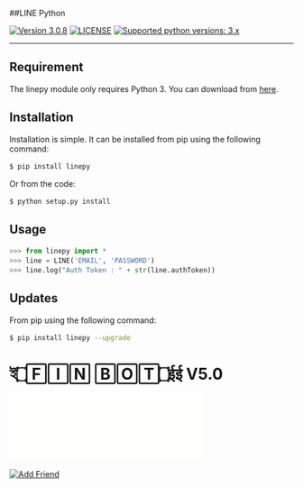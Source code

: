 ##LINE Python

 [![Version 3.0.8](https://img.shields.io/badge/beta-3.0.8-brightgreen.svg "Version 3.0.8")](https://pypi.python.org/pypi/linepy) [![LICENSE](https://img.shields.io/badge/license-BSD%203%20Clause-blue.svg "LICENSE")](https://github.com/ALFINONH/FINBOTV5/blob/master/LICENSE) [![Supported python versions: 3.x](https://img.shields.io/badge/python-3.x-green.svg "Supported python versions: 3.x")](https://www.python.org/downloads/)

----

## Requirement

The linepy module only requires Python 3. You can download from [here](https://www.python.org/downloads/). 

## Installation

Installation is simple. It can be installed from pip using the following command:
```sh
$ pip install linepy
```
Or from the code:
```sh
$ python setup.py install
```

## Usage

```python
>>> from linepy import *
>>> line = LINE('EMAIL', 'PASSWORD')
>>> line.log("Auth Token : " + str(line.authToken))
```

## Updates

From pip using the following command:
```sh
$ pip install linepy --upgrade
```



# ই۝🄵🄸🄽 🄱🄾🅃۝ईई V5.0

![finbotv5.0](log.gif)

<a href="https://line.me/R/ti/p/~0h4ck3d004"><img height="36" border="0" alt="Add Friend" src="https://scdn.line-apps.com/n/line_add_friends/btn/en.png"></a>


```
